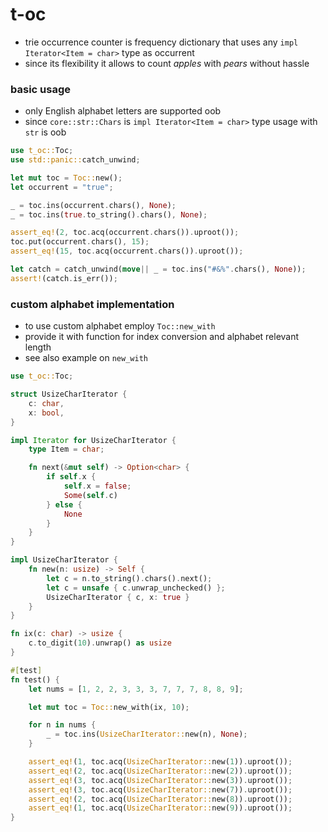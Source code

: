# t-oc
 - trie occurrence counter is frequency dictionary that uses any `impl Iterator<Item = char>` type as occurrent
 - since its flexibility it allows to count _apples_ with _pears_ without hassle


### basic usage

- only English alphabet letters are supported oob
- since `core::str::Chars` is `impl Iterator<Item = char>` type usage with `str` is oob

```rust
use t_oc::Toc;
use std::panic::catch_unwind;

let mut toc = Toc::new();
let occurrent = "true";

_ = toc.ins(occurrent.chars(), None);
_ = toc.ins(true.to_string().chars(), None);

assert_eq!(2, toc.acq(occurrent.chars()).uproot());
toc.put(occurrent.chars(), 15);
assert_eq!(15, toc.acq(occurrent.chars()).uproot());

let catch = catch_unwind(move|| _ = toc.ins("#&%".chars(), None));
assert!(catch.is_err());
```

### custom alphabet implementation

- to use custom alphabet employ `Toc::new_with`
- provide it with function for index conversion and alphabet relevant length
- see also example on `new_with`

```rust
use t_oc::Toc;

struct UsizeCharIterator {
    c: char,
    x: bool,
}

impl Iterator for UsizeCharIterator {
    type Item = char;

    fn next(&mut self) -> Option<char> {
        if self.x {
            self.x = false;
            Some(self.c)
        } else {
            None
        }
    }
}

impl UsizeCharIterator {
    fn new(n: usize) -> Self {
        let c = n.to_string().chars().next();
        let c = unsafe { c.unwrap_unchecked() };
        UsizeCharIterator { c, x: true }
    }
}

fn ix(c: char) -> usize {
    c.to_digit(10).unwrap() as usize
}

#[test]
fn test() {
    let nums = [1, 2, 2, 3, 3, 3, 7, 7, 7, 8, 8, 9];

    let mut toc = Toc::new_with(ix, 10);

    for n in nums {
        _ = toc.ins(UsizeCharIterator::new(n), None);
    }

    assert_eq!(1, toc.acq(UsizeCharIterator::new(1)).uproot());
    assert_eq!(2, toc.acq(UsizeCharIterator::new(2)).uproot());
    assert_eq!(3, toc.acq(UsizeCharIterator::new(3)).uproot());
    assert_eq!(3, toc.acq(UsizeCharIterator::new(7)).uproot());
    assert_eq!(2, toc.acq(UsizeCharIterator::new(8)).uproot());
    assert_eq!(1, toc.acq(UsizeCharIterator::new(9)).uproot());
}
```
